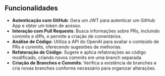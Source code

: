 ## Funcionalidades

- **Autenticação com GitHub**: Gera um JWT para autenticar um GitHub App e obter um token de acesso.
- **Interação com Pull Requests**: Busca informações sobre PRs, incluindo commits e diffs, e permite a criação de comentários.
- **Análise de Código**: Utiliza a API do OpenAI para avaliar o conteúdo de PRs e commits, oferecendo sugestões de melhorias.
- **Refatoração de Código**: Sugere e aplica refatorações ao código modificado, criando novos commits em uma branch separada.
- **Criação de Branches e Commits**: Verifica a existência de branches e cria novas branches conforme necessário para organizar alterações.
